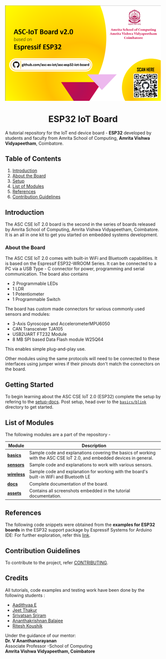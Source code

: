 ![The ASC CSE IoT 2.0](assets/label/esp32-label.png)

<h1 align="center">ESP32 IoT Board </h1>

A tutorial repository for the IoT end device board - **ESP32** developed by 
students and faculty from Amrita School of Computing, **Amrita Vishwa Vidyapeetham**, Coimbatore.

## Table of Contents
1. [Introduction](#introduction)
2. [About the Board](#about-the-board)
3. [Setup](#setup-arduino-ide)
4. [List of Modules](#list-of-modules)
5. [References](#references)
6. [Contribution Guidelines](#contribution-guidelines)

## Introduction

The ASC CSE IoT 2.0 board is the second in the series of boards released by Amrita School of Computing, Amrita Vishwa Vidyapeetham, Coimbatore.
It is an all in one kit to get you started on embedded systems development.

### About the Board

The ASC CSE IoT 2.0 comes with built-in WiFi and Bluetooth capabilities. It is based on the Espressif ESP32-WROOM Series.
It can be connected to a PC via a USB Type - C connector for power, programming and serial communication.
The board also contains
- 2 Programmable LEDs
- 1 LDR
- 1 Potentiometer
- 1 Programmable Switch

The board has custom made connectors for various commonly used sensors and modules:
- 3-Axis Gyroscope and AccelerometerMPU6050
- CAN Transceiver TJA105
- USB2UART FT232 Module
- 8 MB SPI based Data Flash module W25Q64

This enables simple plug-and-play use.

Other modules using the same protocols will need to be connected to these interfaces using jumper wires if their pinouts don't match the connectors on the board.

## Getting Started

To begin learning about the ASC CSE IoT 2.0 (ESP32) complete the setup by refering to the [setup-docs](SETUP.md). Post setup, head over to the [`basics/blink`](basics/blink) directory to get started.

## List of Modules

The following modules are a part of the repository - 

| Module | Description|
| --------- | ------------ |
| [**basics**](basics/) | Sample code and explanations covering the basics of working with the ASC CSE IoT 2.0, and embedded devices in general.  |
| [**sensors**](sensors/) | Sample code and explanations to work with various sensors.  |
| [**wireless**](wireless/) | Sample code and explanation for working with the board's built-in WiFi and Bluetooth LE |
| [**docs**](docs) | Complete documentation of the board. |
| [**assets**]() | Contains all screenshots embedded in the tutorial documentation. |


## References

The following code snippets were obtained from the **examples for ESP32 boards** in the ESP32 support package by Espressif Systems for Arduino IDE:
For further exploration, refer this [link](#).
<!-- List of important links to be added towards the end.-->

## Contribution Guidelines
To contribute to the project, refer [CONTRIBUTING](CONTRIBUTING.md).

## Credits

All tutorials, code examples and testing work have been done by the following students :
* [Aadithyaa E](https://github.com/aadit-n3rdy)
* [Jeet Thakur](https://github.com/Jeet-Thakur)
* [Srivatsan Sriram](https://github.com/srivatssriram)
* [Ananthakrishnan Balajee](https://github.com/ananthakrishna7)
* [Ritesh Koushik](https://github.com/IAmRiteshKoushik)

Under the guidance of our mentor:  
**Dr. V Ananthanarayanan**   
Associate Professor -School of Computing  
**Amrita Vishwa Vidyapeetham, Coimbatore**
  
